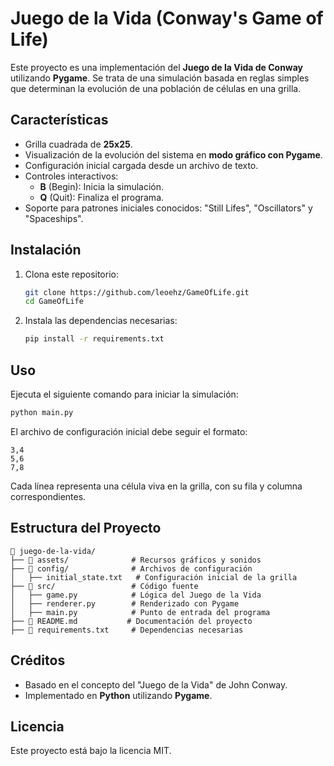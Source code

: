 # Juego de la Vida (Conway's Game of Life)

Este proyecto es una implementación del **Juego de la Vida de Conway** utilizando **Pygame**. Se trata de una simulación basada en reglas simples que determinan la evolución de una población de células en una grilla.

## Características
- Grilla cuadrada de **25x25**.
- Visualización de la evolución del sistema en **modo gráfico con Pygame**.
- Configuración inicial cargada desde un archivo de texto.
- Controles interactivos:
  - **B** (Begin): Inicia la simulación.
  - **Q** (Quit): Finaliza el programa.
- Soporte para patrones iniciales conocidos: "Still Lifes", "Oscillators" y "Spaceships".

## Instalación
1. Clona este repositorio:
   ```bash
   git clone https://github.com/leoehz/GameOfLife.git
   cd GameOfLife
   ```
2. Instala las dependencias necesarias:
   ```bash
   pip install -r requirements.txt
   ```

## Uso
Ejecuta el siguiente comando para iniciar la simulación:
```bash
python main.py
```

El archivo de configuración inicial debe seguir el formato:
```
3,4
5,6
7,8
```
Cada línea representa una célula viva en la grilla, con su fila y columna correspondientes.

## Estructura del Proyecto
```
📂 juego-de-la-vida/
├── 📂 assets/              # Recursos gráficos y sonidos
├── 📂 config/              # Archivos de configuración
│   ├── initial_state.txt   # Configuración inicial de la grilla
├── 📂 src/                 # Código fuente
│   ├── game.py            # Lógica del Juego de la Vida
│   ├── renderer.py        # Renderizado con Pygame
│   ├── main.py            # Punto de entrada del programa
├── 📜 README.md           # Documentación del proyecto
├── 📜 requirements.txt     # Dependencias necesarias
```

## Créditos
- Basado en el concepto del "Juego de la Vida" de John Conway.
- Implementado en **Python** utilizando **Pygame**.

## Licencia
Este proyecto está bajo la licencia MIT.

